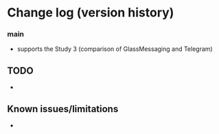 # Change log (version history)

### main
- supports the Study 3 (comparison of GlassMessaging and Telegram)


## TODO
- 

## Known issues/limitations
- 
